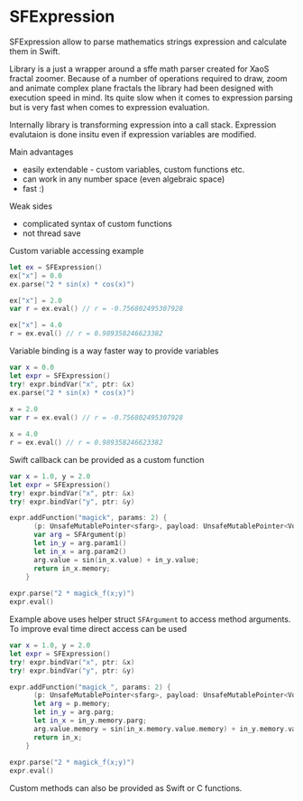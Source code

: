 # SFExpression
SFExpression allow to parse mathematics strings expression and calculate them in Swift.

Library is a just a wrapper around a sffe math parser created for XaoS fractal zoomer. Because of a number of operations required to draw, zoom and animate complex plane fractals the library had been designed with execution speed in mind. Its quite slow when it comes to expression parsing but is very fast when comes to expression evaluation.

Internally library is transforming expression into a call stack. Expression evalutaion is done insitu even if expression variables are modified.

Main advantages
 * easily extendable - custom variables, custom functions etc.
 * can work in any number space (even algebraic space)
 * fast :)
 
Weak sides
 * complicated syntax of custom functions
 * not thread save

Custom variable accessing example

```swift
let ex = SFExpression()
ex["x"] = 0.0
ex.parse("2 * sin(x) * cos(x)")

ex["x"] = 2.0
var r = ex.eval() // r = -0.756802495307928

ex["x"] = 4.0
r = ex.eval() // r = 0.989358246623382
```

Variable binding is a way faster way to provide variables
```swift
var x = 0.0
let expr = SFExpression()
try! expr.bindVar("x", ptr: &x)
ex.parse("2 * sin(x) * cos(x)")
    
x = 2.0
var r = ex.eval() // r = -0.756802495307928

x = 4.0
r = ex.eval() // r = 0.989358246623382
```

Swift callback can be provided as a custom function
```swift
var x = 1.0, y = 2.0
let expr = SFExpression()
try! expr.bindVar("x", ptr: &x)
try! expr.bindVar("y", ptr: &y)

expr.addFunction("magick", params: 2) {
      (p: UnsafeMutablePointer<sfarg>, payload: UnsafeMutablePointer<Void>) -> UnsafeMutablePointer<sfarg> in
      var arg = SFArgument(p)
      let in_y = arg.param1()
      let in_x = arg.param2()
      arg.value = sin(in_x.value) + in_y.value;
      return in_x.memory;
    }
    
expr.parse("2 * magick_f(x;y)")
expr.eval()
```

Example above uses helper struct ```SFArgument``` to access method arguments. To improve eval time direct access can be used

```swift
var x = 1.0, y = 2.0
let expr = SFExpression()
try! expr.bindVar("x", ptr: &x)
try! expr.bindVar("y", ptr: &y)

expr.addFunction("magick_", params: 2) {
      (p: UnsafeMutablePointer<sfarg>, payload: UnsafeMutablePointer<Void>) -> UnsafeMutablePointer<sfarg> in
      let arg = p.memory;
      let in_y = arg.parg;
      let in_x = in_y.memory.parg;
      arg.value.memory = sin(in_x.memory.value.memory) + in_y.memory.value.memory
      return in_x;
    }
    
expr.parse("2 * magick_f(x;y)")
expr.eval()
```

Custom methods can also be provided as Swift or C functions.
